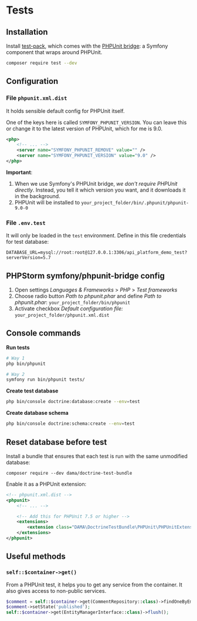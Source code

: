 # Tests

## Installation

Install [test-pack](https://github.com/symfony/test-pack), which comes with the [PHPUnit bridge](https://symfony.com/doc/current/components/phpunit_bridge.html): a Symfony component that wraps around PHPUnit.

```bash
composer require test --dev
```

## Configuration

### File `phpunit.xml.dist` 

It holds sensible default config for PHPUnit itself.

One of the keys here is called `SYMFONY_PHPUNIT_VERSION`. 
You can leave this or change it to the latest version of PHPUnit, which for me is 9.0.

```xml
<php>
    <!-- ... -->
    <server name="SYMFONY_PHPUNIT_REMOVE" value="" />
    <server name="SYMFONY_PHPUNIT_VERSION" value="9.0" />
</php>
```

**Important**: 

1. When we use Symfony's PHPUnit bridge, *we don't require PHPUnit directly*. 
Instead, you tell it which version you want, and it downloads it in the background.
2. PHPUnit will be installed to `your_project_folder/bin/.phpunit/phpunit-9.0-0`

### File `.env.test`

It will only be loaded in the `test` environment. Define in this file credentials for test database:

```
DATABASE_URL=mysql://root:root@127.0.0.1:3306/api_platform_demo_test?serverVersion=5.7
```

## PHPStorm symfony/phpunit-bridge config

1. Open settings *Languages & Frameworks* > *PHP* > *Test frameworks*
2. Choose radio button *Path to phpunit.phar* and define *Path to phpunit.phar*: `your_project_folder/bin/phpunit`
3. Activate checkbox *Default configuration file:* `your_project_folder/phpunit.xml.dist`

## Console commands

**Run tests**

```bash
# Way 1
php bin/phpunit

# Way 2
symfony run bin/phpunit tests/
```

**Create test database**

```bash
php bin/console doctrine:database:create --env=test
```

**Create database schema**

```bash
php bin/console doctrine:schema:create --env=test
```

## Reset database before test

Install a bundle that ensures that each test is run with the same unmodified database:

```
composer require --dev dama/doctrine-test-bundle
```

Enable it as a PHPUnit extension:

```xml
<!-- phpunit.xml.dist -->
<phpunit>
    <!-- ... -->

    <!-- Add this for PHPUnit 7.5 or higher -->
    <extensions>
        <extension class="DAMA\DoctrineTestBundle\PHPUnit\PHPUnitExtension"/>
    </extensions>
</phpunit>
```

## Useful methods

### `self::$container->get()`

From a PHPUnit test, it helps you to get any service from the container. It also gives access to non-public services.

```php
$comment = self::$container->get(CommentRepository::class)->findOneByEmail($email);
$comment->setState('published');
self::$container->get(EntityManagerInterface::class)->flush();
```

